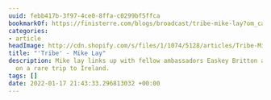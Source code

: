 ```yaml
---
uuid: febb417b-3f97-4ce0-8ffa-c0299bf5ffca
bookmarkOf: https://finisterre.com/blogs/broadcast/tribe-mike-lay?om_campaign=omme_2eb96116-b68_11802_18636
categories:
- article
headImage: http://cdn.shopify.com/s/files/1/1074/5128/articles/Tribe-Mike-Lay-Portrait-Featured-Image.jpg?v=1642419099
title: "'Tribe' - Mike Lay"
description: Mike lay links up with fellow ambassadors Easkey Britton and Noah Lane
  on a rare trip to Ireland.
tags: []
date: 2022-01-17 21:43:33.296813032 +00:00
---
```

